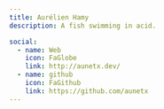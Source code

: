 ```yaml
---
title: Aurélien Hamy
description: A fish swimming in acid.

social:
  - name: Web
    icon: FaGlobe
    link: http://aunetx.dev/
  - name: github
    icon: FaGithub
    link: https://github.com/aunetx
---
```

